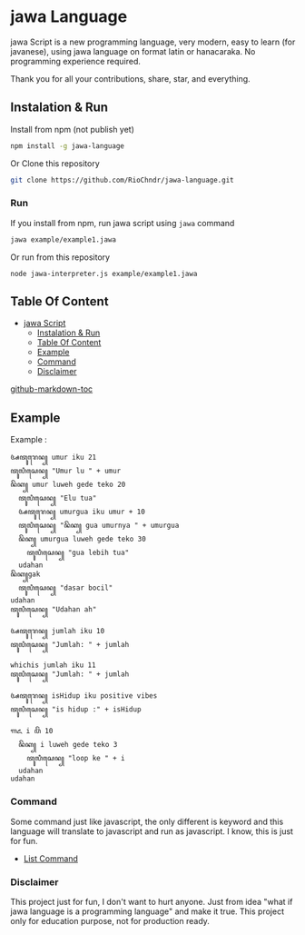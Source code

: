 # jawa Language

jawa Script is a new programming language, very modern, easy to learn (for javanese), using jawa language on format latin or hanacaraka. No programming experience required.

Thank you for all your contributions, share, star, and everything.

## Instalation & Run

Install from npm (not publish yet)
```bash
npm install -g jawa-language
```
Or Clone this repository

```bash
git clone https://github.com/RioChndr/jawa-language.git
```

### Run

If you install from npm, run jawa script using `jawa` command

```bash
jawa example/example1.jawa
```

Or run from this repository
```
node jawa-interpreter.js example/example1.jawa
```

## Table Of Content

* [jawa Script](#jawa-script)
   * [Instalation &amp; Run](#instalation--run)
   * [Table Of Content](#table-of-content)
   * [Example](#example)
   * [Command](#command)
   * [Disclaimer](#disclaimer)

[github-markdown-toc](https://github.com/ekalinin/github-markdown-toc)

## Example 

Example : 

```
ꦄꦠꦸꦫꦺꦤ꧀ umur iku 21
ꦠꦸꦭꦶꦱꦺꦤ꧀ "Umur lu " + umur
ꦤꦼꦏ꧀ umur luweh gede teko 20
  ꦠꦸꦭꦶꦱꦺꦤ꧀ "Elu tua"
  ꦄꦠꦸꦫꦺꦤ꧀ umurgua iku umur + 10
  ꦠꦸꦭꦶꦱꦺꦤ꧀ "ꦤꦼꦏ꧀ gua umurnya " + umurgua
  ꦤꦼꦏ꧀ umurgua luweh gede teko 30
    ꦠꦸꦭꦶꦱꦺꦤ꧀ "gua lebih tua"
  udahan
ꦤꦼꦏ꧀gak
  ꦠꦸꦭꦶꦱꦺꦤ꧀ "dasar bocil"
udahan
ꦠꦸꦭꦶꦱꦺꦤ꧀ "Udahan ah"
```

```
ꦄꦠꦸꦫꦺꦤ꧀ jumlah iku 10
ꦠꦸꦭꦶꦱꦺꦤ꧀ "Jumlah: " + jumlah

whichis jumlah iku 11
ꦠꦸꦭꦶꦱꦺꦤ꧀ "Jumlah: " + jumlah

ꦄꦠꦸꦫꦺꦤ꧀ isHidup iku positive vibes
ꦠꦸꦭꦶꦱꦺꦤ꧀ "is hidup :" + isHidup

ꦒꦌ i ꦥꦼꦁ 10
  ꦤꦼꦏ꧀ i luweh gede teko 3
    ꦠꦸꦭꦶꦱꦺꦤ꧀ "loop ke " + i
  udahan
udahan
```

### Command

Some command just like javascript, the only different is keyword and this language will translate to javascript and run as javascript. I know, this is just for fun.

- [List Command](Command.md)

### Disclaimer

This project just for fun, I don't want to hurt anyone. Just from idea "what if jawa language is a programming language" and make it true. This project only for education purpose, not for production ready.